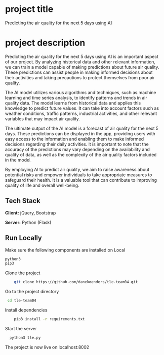 # project title
Predicting the air quality for the next 5 days using AI
# project description

Predicting the air quality for the next 5 days using AI is an important aspect of our project. By analyzing historical data and other relevant information, we can train a model capable of making predictions about future air quality. These predictions can assist people in making informed decisions about their activities and taking precautions to protect themselves from poor air quality.

The AI model utilizes various algorithms and techniques, such as machine learning and time series analysis, to identify patterns and trends in air quality data. The model learns from historical data and applies this knowledge to predict future values. It can take into account factors such as weather conditions, traffic patterns, industrial activities, and other relevant variables that may impact air quality.

The ultimate output of the AI model is a forecast of air quality for the next 5 days. These predictions can be displayed in the app, providing users with easy access to the information and enabling them to make informed decisions regarding their daily activities. It is important to note that the accuracy of the predictions may vary depending on the availability and quality of data, as well as the complexity of the air quality factors included in the model.

By employing AI to predict air quality, we aim to raise awareness about potential risks and empower individuals to take appropriate measures to safeguard their health. It is a valuable tool that can contribute to improving quality of life and overall well-being.

## Tech Stack

**Client:** jQuery, Bootstrap

**Server:** Python (Flask)


## Run Locally
Make sure the following components are installed on Local

```bash
python3
pip3

```
Clone the project

```bash
    git clone https://github.com/danekoenders/tle-team04.git
```

Go to the project directory

```bash
 cd tle-team04
```

Install dependencies

```bash
    pip3 install -r requirements.txt

```

Start the server

```bash
  python3 tle.py
```
The project is now live on localhost:8002
